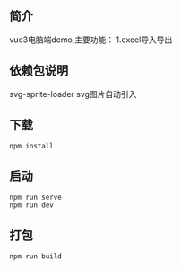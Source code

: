 ## 简介
vue3电脑端demo,主要功能：
1.excel导入导出

## 依赖包说明
svg-sprite-loader svg图片自动引入

## 下载
```
npm install
```

## 启动
```
npm run serve
npm run dev
```

## 打包
```
npm run build
```


